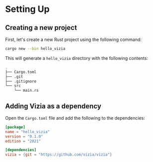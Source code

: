 # Setting Up

## Creating a new project
First, let's create a new Rust project using the following command:

```bash
cargo new --bin hello_vizia
```

This will generate a `hello_vizia` directory with the following contents:

```bash
.
├── Cargo.toml
├── .git
├── .gitignore
└── src
    └── main.rs
```

## Adding Vizia as a dependency
Open the `Cargo.toml` file and add the following to the dependencies:

```toml
[package]
name = "hello_vizia"
version = "0.1.0"
edition = "2021"

[dependencies]
vizia = {git = "https://github.com/vizia/vizia"}
```